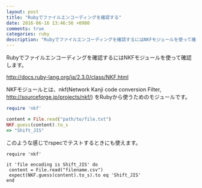 ```yaml
---
layout: post
title: "Rubyでファイルエンコーディングを確認する"
date: 2016-06-16 13:46:56 +0900
comments: true
categories: ruby
description: "Rubyでファイルエンコーディングを確認するにはNKFモジュールを使って確認します。またrspecでの利用方法を紹介します。"
---
```


Rubyでファイルエンコーディングを確認するにはNKFモジュールを使って確認します。

http://docs.ruby-lang.org/ja/2.3.0/class/NKF.html

NKFモジュールとは、nkf(Network Kanji code conversion Filter, http://sourceforge.jp/projects/nkf/) をRubyから使うためのモジュールです。


```ruby
require 'nkf'

content = File.read("path/to/file.txt")
NKF.guess(content).to_s
=> "Shift_JIS"

```

このような感じでrspecでテストするときにも使えます。


```
require 'nkf'

it 'file encoding is Shift_JIS' do
 content = File.read("filename.csv")
 expect(NKF.guess(content).to_s).to eq 'Shift_JIS'
end

```
